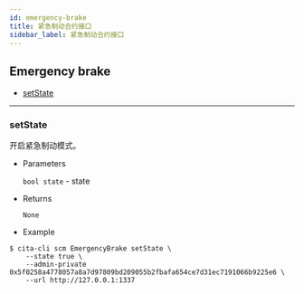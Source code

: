 ```yaml
---
id: emergency-brake
title: 紧急制动合约接口
sidebar_label: 紧急制动合约接口
---
```


<h2 class="hover-list">Emergency brake</h2>

* [setState](#setState)

***

### setState

开启紧急制动模式。

* Parameters

    `bool state` - state

* Returns

    `None`

* Example

```shell
$ cita-cli scm EmergencyBrake setState \
    --state true \
    --admin-private 0x5f0258a4778057a8a7d97809bd209055b2fbafa654ce7d31ec7191066b9225e6 \
    --url http://127.0.0.1:1337
```
